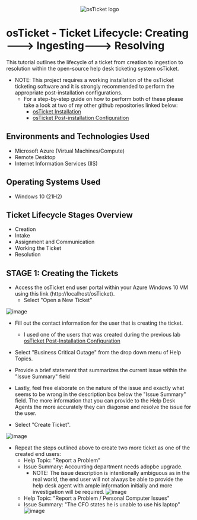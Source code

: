 <p align="center">
<img src="https://i.imgur.com/Clzj7Xs.png" alt="osTicket logo"/>
</p>

<h1>osTicket - Ticket Lifecycle: Creating ---> Ingesting---> Resolving</h1>
This tutorial outlines the lifecycle of a ticket from creation to ingestion to resolution within the open-source help desk ticketing system osTicket.<br />

<p>
 
  - NOTE: This project requires a working installation of the osTicket ticketing software and it is strongly recommended to perform the appropriate post-installation configurations.
    - For a step-by-step guide on how to perform both of these please take a look at two of my other github repositories linked below:
      - [osTicket Installation](https://github.com/CyberSecuriTim/osticket-installation)
      - [osTicket Post-installation Configuration](https://github.com/CyberSecuriTim/osticket-post-install-config)
  
</p>
<h2>Environments and Technologies Used</h2>

- Microsoft Azure (Virtual Machines/Compute)
- Remote Desktop
- Internet Information Services (IIS)

<h2>Operating Systems Used </h2>

- Windows 10</b> (21H2)

<h2>Ticket Lifecycle Stages Overview</h2>

- Creation
- Intake
- Assignment and Communication
- Working the Ticket
- Resolution

<h2>STAGE 1: Creating the Tickets</h2>

<p>

 - Access the osTicket end user portal within your Azure Windows 10 VM using this link (http://localhost/osTicket).
   - Select "Open a New Ticket"

![image](https://github.com/user-attachments/assets/a443bbe0-3b33-4ecf-bebc-acf6884ac87c)
  
   - Fill out the contact information for the user that is creating the ticket.
     - I used one of the users that was created during the previous lab [osTicket Post-Installation Configuration](https://github.com/CyberSecuriTim/osticket-post-install-config)
    
   - Select "Business Critical Outage" from the drop down menu of Help Topics.
   - Provide a brief statement that summarizes the current issue within the "Issue Summary" field
   - Lastly, feel free elaborate on the nature of the issue and exactly what seems to be wrong in the description box below the "Issue Summary" field. The more information that you 
     can provide to the Help Desk Agents the more accurately they can diagonse and resolve the issue for the user. 
   - Select "Create Ticket".


   ![image](https://github.com/user-attachments/assets/a715d51e-20d4-4b14-85d8-03b9cdcc0bd0)


  - Repeat the steps outlined above to create two more ticket as one of the created end users:
    - Help Topic: "Report a Problem"
    - Issue Summary: Accounting department needs adopbe upgrade.
      - NOTE: The issue description is intentionally ambiguous as in the real world, the end user will not always be able to provide the help desk agent with ample
        information initially and more investigation will be required. 
   ![image](https://github.com/user-attachments/assets/167e38f2-113a-424c-8cab-96ab3c0aa24a)
     - Help Topic: "Report a Problem / Personal Computer Issues"
     - Issue Summary: "The CFO states he is unable to use his laptop"
    ![image](https://github.com/user-attachments/assets/0b775085-680a-4e7f-a402-a1013e32beae)



  
</p>

